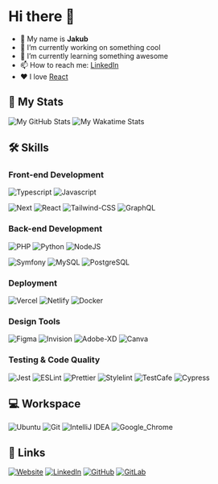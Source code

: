 # Hi there 👋

* 👨 My name is **Jakub**
* 🔭 I’m currently working on something cool
* 🌱 I’m currently learning something awesome
* 📫 How to reach me: [LinkedIn](https://www.linkedin.com/in/jakub-honisek/)
* ❤️ I love [React](https://github.com/facebook/react)

## 🚀 My Stats

<span>
    <img src="https://github-readme-stats.vercel.app/api?username=jakubhonisek&show_icons=true&hide_border=true&count_private=true&hide_rank=true&bg_color=22272E&text_color=adbac7&title_color=FFF&icon_color=3178C6&hide=stars" alt="My GitHub Stats">
</span>
<span>
    <img src="https://github-readme-stats.vercel.app/api/wakatime?username=jakubhonisek&layout=compact&langs_count=6&bg_color=22272E&text_color=adbac7&title_color=FFF&hide_border=true" alt="My Wakatime Stats">
</span>

## 🛠️ Skills
### Front-end Development

![Typescript](https://img.shields.io/badge/TypeScript-3178C6?style=for-the-badge&logo=typescript&logoColor=white)
![Javascript](https://img.shields.io/badge/JavaScript-323330?style=for-the-badge&logo=javascript&logoColor=F7DF1E)

![Next](https://img.shields.io/badge/Next-000000?style=for-the-badge&logo=nextdotjs&logoColor=FFFFFF)
![React](https://img.shields.io/badge/React-20232A?style=for-the-badge&logo=react&logoColor=61DAFB)
![Tailwind-CSS](https://img.shields.io/badge/tailwind_css-06B6D4?style=for-the-badge&logo=tailwind-css&logoColor=white)
![GraphQL](https://img.shields.io/badge/GraphQL-E434AA?style=for-the-badge&logo=graphql&logoColor=white)

### Back-end Development

![PHP](https://img.shields.io/badge/php-%23777BB4.svg?style=for-the-badge&logo=php&logoColor=white)
![Python](https://img.shields.io/badge/Python-3776AB?style=for-the-badge&logo=python&logoColor=white)
![NodeJS](https://img.shields.io/badge/node.js-6DA55F?style=for-the-badge&logo=node.js&logoColor=white)

![Symfony](https://img.shields.io/badge/Symfony-%2300843e.svg?style=for-the-badge&logo=symfony&logoColor=white)
![MySQL](https://img.shields.io/badge/mysql-%2300f.svg?style=for-the-badge&logo=mysql&logoColor=white)
![PostgreSQL](https://img.shields.io/badge/PostgreSQL-316192?style=for-the-badge&logo=postgresql&logoColor=white)

### Deployment

![Vercel](https://img.shields.io/badge/vercel-%23000000.svg?style=for-the-badge&logo=vercel&logoColor=white)
![Netlify](https://img.shields.io/badge/netlify-%23000000.svg?style=for-the-badge&logo=netlify&logoColor=#00C7B7)
![Docker](https://img.shields.io/badge/docker-%230db7ed.svg?style=for-the-badge&logo=docker&logoColor=white)

### Design Tools

![Figma](https://img.shields.io/badge/figma-000000?style=for-the-badge&logo=figma&logoColor=white)
![Invision](https://img.shields.io/badge/invision-FF3366?style=for-the-badge&logo=invision&logoColor=white)
![Adobe-XD](https://img.shields.io/badge/adobe_xd-470137?style=for-the-badge&logo=adobe-xd&logoColor=white)
![Canva](https://img.shields.io/badge/canva-00C4CC?style=for-the-badge&logo=canva&logoColor=white)

### Testing & Code Quality

![Jest](https://img.shields.io/badge/Jest-C21325?style=for-the-badge&logo=jest&logoColor=white)
![ESLint](https://img.shields.io/badge/ESLint-4B3263?style=for-the-badge&logo=eslint&logoColor=white)
![Prettier](https://img.shields.io/badge/prettier-1A2C34?style=for-the-badge&logo=prettier&logoColor=F7BA3E)
![Stylelint](https://img.shields.io/badge/stylelint-000?style=for-the-badge&logo=stylelint&logoColor=white)
![TestCafe](https://img.shields.io/badge/testcafe-1274CC?style=for-the-badge&logo=testcafe&logoColor=white)
![Cypress](https://img.shields.io/badge/cypress-192634?style=for-the-badge&logo=cypress&logoColor=white)

## 💻 Workspace

![Ubuntu](https://img.shields.io/badge/Ubuntu-E95420?style=for-the-badge&logo=ubuntu&logoColor=white)
![Git](https://img.shields.io/badge/GIT-E44C30?style=for-the-badge&logo=git&logoColor=white)
![IntelliJ IDEA](https://img.shields.io/badge/IntelliJIDEA-000000.svg?style=for-the-badge&logo=intellij-idea&logoColor=white)
![Google_Chrome](https://img.shields.io/badge/Google_chrome-4285F4?style=for-the-badge&logo=Google-chrome&logoColor=white)

## 🔗 Links

[![Website](https://img.shields.io/badge/Website-000000?style=for-the-badge&logo=Google-chrome&logoColor=white)](https://jakubhonisek.cz/)
[![LinkedIn](https://img.shields.io/badge/LinkedIn-0077B5?style=for-the-badge&logo=LinkedIn&logoColor=white)](https://www.linkedin.com/in/jakub-honisek/)
[![GitHub](https://img.shields.io/badge/GitHub-000000?style=for-the-badge&logo=GitHub&logoColor=white)](https://github.com/jakubhonisek)
[![GitLab](https://img.shields.io/badge/GitLab-330F63?style=for-the-badge&logo=gitlab&logoColor=white)](https://gitlab.com/honisek.jakub)

<div style="display: none;">
    <img src="https://visitor-badge.laobi.icu/badge?page_id=jakubhonisek.jakubhonisek" alt="visitors">
</div>
